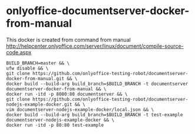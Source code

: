 # onlyoffice-documentserver-docker-from-manual
This docker is created from command from manual http://helpcenter.onlyoffice.com/server/linux/document/compile-source-code.aspx

```
BUILD_BRANCH=master && \
ufw disable && \
git clone https://github.com/onlyoffice-testing-robot/documentserver-docker-from-manual.git && \
docker build --build-arg build_branch=$BUILD_BRANCH -t documentserver documentserver-docker-from-manual && \
docker run -itd -p 8080:80 documentserver && \
git clone https://github.com/onlyoffice-testing-robot/documentserver-nodejs-example-docker.git && \
vim documentserver-nodejs-example-docker/local.json && \
docker build --build-arg build_branch=$BUILD_BRANCH -t test-example documentserver-nodejs-example-docker && \
docker run -itd -p 80:80 test-example 
```
